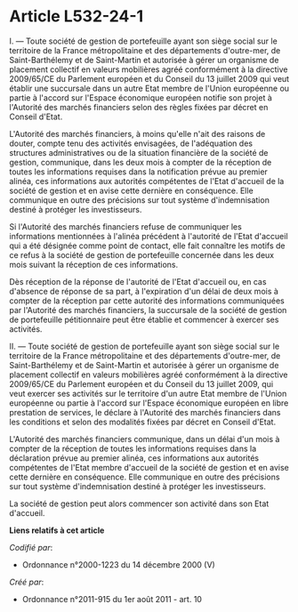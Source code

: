 # Article L532-24-1

I. ― Toute société de gestion de portefeuille ayant son siège social sur le territoire de la France métropolitaine et des
départements d'outre-mer, de Saint-Barthélemy et de Saint-Martin et autorisée à gérer un organisme de placement collectif en
valeurs mobilières agréé conformément à la directive 2009/65/CE du Parlement européen et du Conseil du 13 juillet 2009 qui
veut établir une succursale dans un autre Etat membre de l'Union européenne ou partie à l'accord sur l'Espace économique
européen notifie son projet à l'Autorité des marchés financiers selon des règles fixées par décret en Conseil d'Etat.

L'Autorité des marchés financiers, à moins qu'elle n'ait des raisons de douter, compte tenu des activités envisagées, de
l'adéquation des structures administratives ou de la situation financière de la société de gestion, communique, dans les deux
mois à compter de la réception de toutes les informations requises dans la notification prévue au premier alinéa, ces
informations aux autorités compétentes de l'Etat d'accueil de la société de gestion et en avise cette dernière en
conséquence. Elle communique en outre des précisions sur tout système d'indemnisation destiné à protéger les investisseurs.

Si l'Autorité des marchés financiers refuse de communiquer les informations mentionnées à l'alinéa précédent à l'autorité de
l'Etat d'accueil qui a été désignée comme point de contact, elle fait connaître les motifs de ce refus à la société de
gestion de portefeuille concernée dans les deux mois suivant la réception de ces informations.

Dès réception de la réponse de l'autorité de l'Etat d'accueil ou, en cas d'absence de réponse de sa part, à l'expiration d'un
délai de deux mois à compter de la réception par cette autorité des informations communiquées par l'Autorité des marchés
financiers, la succursale de la société de gestion de portefeuille pétitionnaire peut être établie et commencer à exercer ses
activités.

II. ― Toute société de gestion de portefeuille ayant son siège social sur le territoire de la France métropolitaine et des
départements d'outre-mer, de Saint-Barthélemy et de Saint-Martin et autorisée à gérer un organisme de placement collectif en
valeurs mobilières agréé conformément à la directive 2009/65/CE du Parlement européen et du Conseil du 13 juillet 2009, qui
veut exercer ses activités sur le territoire d'un autre Etat membre de l'Union européenne ou partie à l'accord sur l'Espace
économique européen en libre prestation de services, le déclare à l'Autorité des marchés financiers dans les conditions et
selon des modalités fixées par décret en Conseil d'Etat.

L'Autorité des marchés financiers communique, dans un délai d'un mois à compter de la réception de toutes les informations
requises dans la déclaration prévue au premier alinéa, ces informations aux autorités compétentes de l'Etat membre d'accueil
de la société de gestion et en avise cette dernière en conséquence. Elle communique en outre des précisions sur tout système
d'indemnisation destiné à protéger les investisseurs.

La société de gestion peut alors commencer son activité dans son Etat d'accueil.

**Liens relatifs à cet article**

_Codifié par_:

  - Ordonnance n°2000-1223 du 14 décembre 2000 (V)

_Créé par_:

  - Ordonnance n°2011-915 du 1er août 2011 - art. 10
